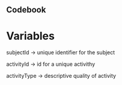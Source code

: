## Codebook
# Variables

subjectId -> unique identifier for the subject 

activityId -> id for a unique activithy

activityType -> descriptive quality of activity
